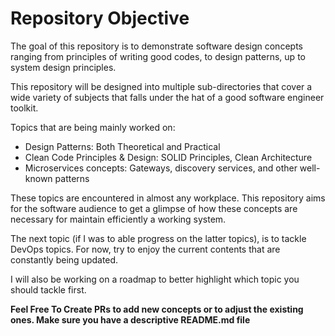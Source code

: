 # Repository Objective

The goal of this repository is to demonstrate software design concepts ranging from principles of writing good codes, to design patterns, up to system design principles.



This repository will be designed into multiple sub-directories that cover a wide variety of subjects that falls under the hat of a good software engineer toolkit.



Topics that are being mainly worked on:

* Design Patterns: Both Theoretical and Practical
* Clean Code Principles & Design: SOLID Principles, Clean Architecture
* Microservices concepts: Gateways, discovery services, and other well-known patterns



These topics are encountered in almost any workplace. This repository aims for the software audience to get a glimpse of how these concepts are necessary for maintain efficiently a working system.



The next topic (if I was to able progress on the latter topics), is to tackle DevOps topics. For now, try to enjoy the current contents that are constantly being updated. 

I will also be working on a roadmap to better highlight which topic you should tackle first.

  



**Feel Free To Create PRs to add new concepts or to adjust the existing ones. Make sure you have a descriptive README.md file**
